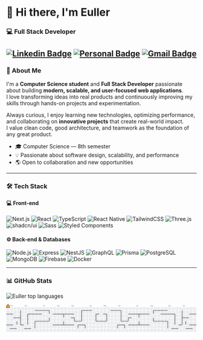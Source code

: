 # 👋 Hi there, I'm Euller

### 💻 Full Stack Developer

[![Linkedin Badge](https://img.shields.io/badge/-LinkedIn-6633cc?style=flat-square&logo=Linkedin&logoColor=white&link=https://www.linkedin.com/in/eullergomes)](https://www.linkedin.com/in/eullergomes)
[![Personal Badge](https://img.shields.io/badge/-Website-6633cc?style=flat-square&logo=Me&logoColor=white&link=https://portfolioeuller-euller-gomes-projects.vercel.app)](https://portfolioeuller-euller-gomes-projects.vercel.app)
[![Gmail Badge](https://img.shields.io/badge/-eullertexeira@gmail.com-6633cc?style=flat-square&logo=Gmail&logoColor=white&link=mailto:eullertexeira@gmail.com)](mailto:eullertexeira@gmail.com)
---

### 🚀 About Me  

I'm a **Computer Science student** and **Full Stack Developer** passionate about building **modern, scalable, and user-focused web applications**.  
I love transforming ideas into real products and continuously improving my skills through hands-on projects and experimentation.  

Always curious, I enjoy learning new technologies, optimizing performance, and collaborating on **innovative projects** that create real-world impact.  
I value clean code, good architecture, and teamwork as the foundation of any great product.  

- 🎓 Computer Science — 8th semester  
- 💡 Passionate about software design, scalability, and performance
- 🌎 Open to collaboration and new opportunities  

---

### 🛠 Tech Stack  

#### 💻 Front-end  
![Next.js](https://img.shields.io/badge/Next.js-212121?logo=next.js&logoColor=white)
![React](https://img.shields.io/badge/-React-212121?style=flat&logo=react)
![TypeScript](https://img.shields.io/badge/-TypeScript-212121?style=flat&logo=typescript&logoColor=2D79C7)
![React Native](https://img.shields.io/badge/React_Native-212121?logo=react&logoColor=%2361DAFB)
![TailwindCSS](https://img.shields.io/badge/-Tailwind_CSS-212121?style=flat&logo=tailwindcss)
![Three.js](https://img.shields.io/badge/Three.js-212121?logo=threedotjs&logoColor=fff)
![shadcn/ui](https://img.shields.io/badge/shadcn%2Fui-212121?logo=shadcnui&logoColor=fff)
![Sass](https://img.shields.io/badge/Sass-212121?logo=sass&logoColor=fff)
![Styled Components](https://img.shields.io/badge/-styled--components-212121?style=flat&logo=styledcomponents)

#### ⚙️ Back-end & Databases  
![Node.js](https://img.shields.io/badge/-Node.js-212121?style=flat&logo=node.js)
![Express](https://img.shields.io/badge/Express-212121?logo=express&logoColor=fff)
![NestJS](https://img.shields.io/badge/NestJS-212121?logo=nestjs&logoColor=E0234E)
![GraphQL](https://img.shields.io/badge/-GraphQL-212121?style=flat&logo=graphql&logoColor=E535AB)
![Prisma](https://img.shields.io/badge/Prisma-212121?logo=prisma&logoColor=fff)
![PostgreSQL](https://img.shields.io/badge/-PostgreSQL-212121?style=flat&logo=postgresql)
![MongoDB](https://img.shields.io/badge/MongoDB-212121?logo=mongodb&logoColor=47A248)
![Firebase](https://img.shields.io/badge/Firebase-212121?logo=firebase&logoColor=ffca28)
![Docker](https://img.shields.io/badge/Docker-212121?logo=docker&logoColor=2496ED)

---

### 📊 GitHub Stats  

![Euller top languages](https://github-readme-stats.vercel.app/api/top-langs/?username=eullergomes&layout=compact&langs_count=7&theme=radical)

<picture>
  <source media="(prefers-color-scheme: dark)" srcset="https://raw.githubusercontent.com/eullergomes/eullergomes/output/pacman-contribution-graph-dark.svg">
  <source media="(prefers-color-scheme: light)" srcset="https://raw.githubusercontent.com/eullergomes/eullergomes/output/pacman-contribution-graph.svg">
  <img alt="pacman contribution graph" src="https://raw.githubusercontent.com/eullergomes/eullergomes/output/pacman-contribution-graph.svg">
</picture>
